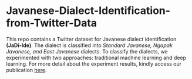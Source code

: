 # Javanese-Dialect-Identification-from-Twitter-Data

This repo contains a Twitter dataset for Javanese dialect identification **(JaDi-Ide)**. The dialect is classified into *Standard Javanese, Ngapak Javanese, and East Javanese* dialects.
To classify the dialects, we experimented with two approaches: traditional machine learning and deep learning. For more detail about the experiment results, kindly access our publication [here](https://scholar.archive.org/work/sps3qk2efzdahi7e2pwjhv5z3m/access/wayback/http://kinetik.umm.ac.id/index.php/kinetik/article/download/1121/pdf).


